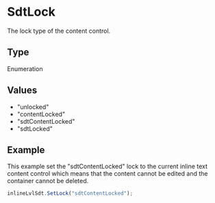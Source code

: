# SdtLock

The lock type of the content control.

## Type

Enumeration

## Values

- "unlocked"
- "contentLocked"
- "sdtContentLocked"
- "sdtLocked"


## Example

This example set the "sdtContentLocked" lock to the current inline text content control which means that the content cannot be edited and the container cannot be deleted.

```javascript editor-pdf
inlineLvlSdt.SetLock("sdtContentLocked");
```
